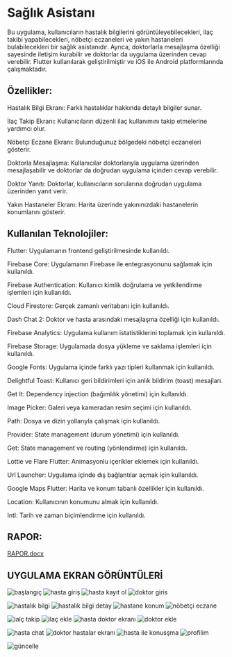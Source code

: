 # Sağlık Asistanı
Bu uygulama, kullanıcıların hastalık bilgilerini görüntüleyebilecekleri, ilaç takibi yapabilecekleri, nöbetçi eczaneleri ve yakın hastaneleri bulabilecekleri bir sağlık asistanıdır. Ayrıca, doktorlarla mesajlaşma özelliği sayesinde iletişim kurabilir ve doktorlar da uygulama üzerinden cevap verebilir. Flutter kullanılarak geliştirilmiştir ve iOS ile Android platformlarında çalışmaktadır.
## Özellikler:

Hastalık Bilgi Ekranı: Farklı hastalıklar hakkında detaylı bilgiler sunar.

İlaç Takip Ekranı: Kullanıcıların düzenli ilaç kullanımını takip etmelerine yardımcı olur.

Nöbetçi Eczane Ekranı: Bulunduğunuz bölgedeki nöbetçi eczaneleri gösterir.

Doktorla Mesajlaşma: Kullanıcılar doktorlarıyla uygulama üzerinden mesajlaşabilir ve doktorlar da doğrudan uygulama içinden cevap verebilir.

Doktor Yanıtı: Doktorlar, kullanıcıların sorularına doğrudan uygulama üzerinden yanıt verir.

Yakın Hastaneler Ekranı: Harita üzerinde yakınınızdaki hastanelerin konumlarını gösterir.

## Kullanılan Teknolojiler:

Flutter: Uygulamanın frontend geliştirilmesinde kullanıldı.

Firebase Core: Uygulamanın Firebase ile entegrasyonunu sağlamak için kullanıldı.

Firebase Authentication: Kullanıcı kimlik doğrulama ve yetkilendirme işlemleri için kullanıldı.

Cloud Firestore: Gerçek zamanlı veritabanı için kullanıldı.

Dash Chat 2: Doktor ve hasta arasındaki mesajlaşma özelliği için kullanıldı.

Firebase Analytics: Uygulama kullanım istatistiklerini toplamak için kullanıldı.

Firebase Storage: Uygulamada dosya yükleme ve saklama işlemleri için kullanıldı.

Google Fonts: Uygulama içinde farklı yazı tipleri kullanmak için kullanıldı.

Delightful Toast: Kullanıcı geri bildirimleri için anlık bildirim (toast) mesajları.

Get It: Dependency injection (bağımlılık yönetimi) için kullanıldı.

Image Picker: Galeri veya kameradan resim seçimi için kullanıldı.

Path: Dosya ve dizin yollarıyla çalışmak için kullanıldı.

Provider: State management (durum yönetimi) için kullanıldı.

Get: State management ve routing (yönlendirme) için kullanıldı.

Lottie ve Flare Flutter: Animasyonlu içerikler eklemek için kullanıldı.

Url Launcher: Uygulama içinde dış bağlantılar açmak için kullanıldı.

Google Maps Flutter: Harita ve konum tabanlı özellikler için kullanıldı.

Location: Kullanıcının konumunu almak için kullanıldı.

Intl: Tarih ve zaman biçimlendirme için kullanıldı.

## RAPOR:
[RAPOR.docx](https://github.com/user-attachments/files/16782629/RAPOR.docx)

## UYGULAMA EKRAN GÖRÜNTÜLERİ

![başlangıç](https://github.com/user-attachments/assets/0fe71fd3-dddb-4a81-b93b-884fa5cba7a7)        ![hasta giriş](https://github.com/user-attachments/assets/a3b9883c-4813-43b9-a9a0-d60054a5faa1)        ![hasta kayıt ol](https://github.com/user-attachments/assets/8c86049c-5033-4e18-bb83-20e0ddc1149b)        ![doktor giris](https://github.com/user-attachments/assets/d5f1149f-b6d7-4017-854f-627dff38f2f4)

![hastalık bilgi](https://github.com/user-attachments/assets/cc414d92-29b7-4d1a-bfcc-cacf723f9582)        ![hastalık bilgi detay](https://github.com/user-attachments/assets/b3f4e8e3-2fc8-4bfd-9ffb-a5a958f4ab2d)        ![hastane konum](https://github.com/user-attachments/assets/25b6d3ec-5007-41d4-8d9a-66f621ea496d)        ![nöbetçi eczane](https://github.com/user-attachments/assets/098a7185-c009-4ed1-a247-25a7d8c90063)

![ialç takip](https://github.com/user-attachments/assets/46db129d-cee9-401b-a4ad-f78544ac64bc)        ![ilaç ekle](https://github.com/user-attachments/assets/a12b83db-cbbf-4f1e-8666-e2a94592bdd8)        ![hasta doktor ekranı](https://github.com/user-attachments/assets/919a7dc2-5186-4ae4-a136-f921aee0cda1)        ![doktor ekle](https://github.com/user-attachments/assets/9328bc1e-e7e9-4135-ae97-254f5fc8e61a)

![hasta chat](https://github.com/user-attachments/assets/ff5bf536-0ff3-4cca-8788-35ce5fa1cbf9)        ![doktor hastalar ekranı](https://github.com/user-attachments/assets/bc7014cb-bb15-4ef2-bcba-e6fc3f89d661)        ![hasta ile konusşma](https://github.com/user-attachments/assets/6862ded5-ac3e-4dcf-8934-bd6dc36c763a)        ![profilim](https://github.com/user-attachments/assets/ac10a2bf-2f06-400a-9271-0f148d3b3c79)

![güncelle](https://github.com/user-attachments/assets/d95b72fa-3272-46ca-9dea-48674552ec0d)














